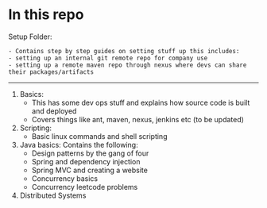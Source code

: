 
# In this repo

Setup Folder: 

    - Contains step by step guides on setting stuff up this includes: 
    - setting up an internal git remote repo for company use 
    - setting up a remote maven repo through nexus where devs can share their packages/artifacts
    
---------------------------------

1. Basics:
    - This has some dev ops stuff and explains how source code is built and deployed
    - Covers things like ant, maven, nexus, jenkins etc (to be updated)
2. Scripting:
    - Basic linux commands and shell scripting
3. Java basics: Contains the following:
    - Design patterns by the gang of four
    - Spring and dependency injection
    - Spring MVC and creating a website
    - Concurrency basics
    - Concurrency leetcode problems
4. Distributed Systems
